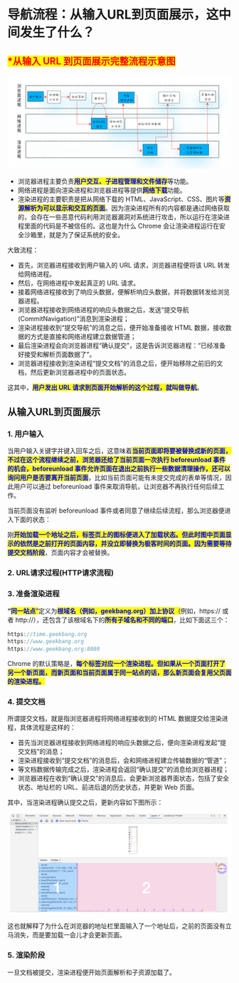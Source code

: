 # 导航流程：从输入URL到页面展示，这中间发生了什么？

## <mark style="color:red;">​\*从输入 URL 到页面展示完整流程示意图</mark>

![](<../../.gitbook/assets/image (80).png>)

* 浏览器进程主要负责<mark style="color:blue;">**用户交互、子进程管理和文件储存**</mark>等功能。
* 网络进程是面向渲染进程和浏览器进程等提供<mark style="color:blue;">**网络下载**</mark>功能。
* 渲染进程的主要职责是把从网络下载的 HTML、JavaScript、CSS、图片等<mark style="color:blue;">**资源解析为可以显示和交互的页面**</mark>。因为渲染进程所有的内容都是通过网络获取的，会存在一些恶意代码利用浏览器漏洞对系统进行攻击，所以运行在渲染进程里面的代码是不被信任的。这也是为什么 Chrome 会让渲染进程运行在安全沙箱里，就是为了保证系统的安全。

大致流程：

* 首先，浏览器进程接收到用户输入的 URL 请求，浏览器进程便将该 URL 转发给网络进程。
* 然后，在网络进程中发起真正的 URL 请求。
* 接着网络进程接收到了响应头数据，便解析响应头数据，并将数据转发给浏览器进程。
* 浏览器进程接收到网络进程的响应头数据之后，发送“提交导航 (CommitNavigation)”消息到渲染进程；
* 渲染进程接收到“提交导航”的消息之后，便开始准备接收 HTML 数据，接收数据的方式是直接和网络进程建立数据管道；
* 最后渲染进程会向浏览器进程“确认提交”，这是告诉浏览器进程：“已经准备好接受和解析页面数据了”。
* 浏览器进程接收到渲染进程“提交文档”的消息之后，便开始移除之前旧的文档，然后更新浏览器进程中的页面状态。

这其中，<mark style="color:blue;">**用户发出 URL 请求到页面开始解析的这个过程，就叫做导航**</mark>。

## 从输入URL到页面展示

### 1. 用户输入

当用户输入关键字并键入回车之后，这意味着<mark style="color:blue;">**当前页面即将要被替换成新的页面，不过在这个流程继续之前，浏览器还给了当前页面一次执行 beforeunload 事件的机会，beforeunload 事件允许页面在退出之前执行一些数据清理操作，还可以询问用户是否要离开当前页面**</mark>，比如当前页面可能有未提交完成的表单等情况，因此用户可以通过 beforeunload 事件来取消导航，让浏览器不再执行任何后续工作。

当前页面没有监听 beforeunload 事件或者同意了继续后续流程，那么浏览器便进入下面的状态：

刚<mark style="color:blue;">**开始加载一个地址之后，标签页上的图标便进入了加载状态。但此时图中页面显示的依然是之前打开的页面内容，并没立即替换为极客时间的页面。因为需要等待提交文档阶段**</mark>，页面内容才会被替换。

### 2. URL请求过程(HTTP请求流程)

### 3. 准备渲染进程

**“**<mark style="color:blue;">**同一站点**</mark><mark style="color:blue;">”</mark>定义为<mark style="color:blue;">**根域名（例如，geekbang.org）加上协议**</mark><mark style="color:blue;">（</mark>例如，https:// 或者 http://），还包含了该根域名下的<mark style="color:blue;">**所有子域名和不同的端口**</mark>，比如下面这三个：

```javascript
https://time.geekbang.org
https://www.geekbang.org
https://www.geekbang.org:8080
```

Chrome 的默认策略是，<mark style="color:blue;">**每个标签对应一个渲染进程。但如果从一个页面打开了另一个新页面，而新页面和当前页面属于同一站点的话，那么新页面会复用父页面的渲染进程。**</mark>

### 4. 提交文档

所谓提交文档，就是指浏览器进程将网络进程接收到的 HTML 数据提交给渲染进程，具体流程是这样的：

* 首先当浏览器进程接收到网络进程的响应头数据之后，便向渲染进程发起“提交文档”的消息；
* 渲染进程接收到“提交文档”的消息后，会和网络进程建立传输数据的“管道”；
* 等文档数据传输完成之后，渲染进程会返回“确认提交”的消息给浏览器进程；
* 浏览器进程在收到“确认提交”的消息后，会更新浏览器界面状态，包括了安全状态、地址栏的 URL、前进后退的历史状态，并更新 Web 页面。

其中，当渲染进程确认提交之后，更新内容如下图所示：

![](<../../.gitbook/assets/image (77).png>)

这也就解释了为什么在浏览器的地址栏里面输入了一个地址后，之前的页面没有立马消失，而是要加载一会儿才会更新页面。

### 5. 渲染阶段

一旦文档被提交，渲染进程便开始页面解析和子资源加载了。

